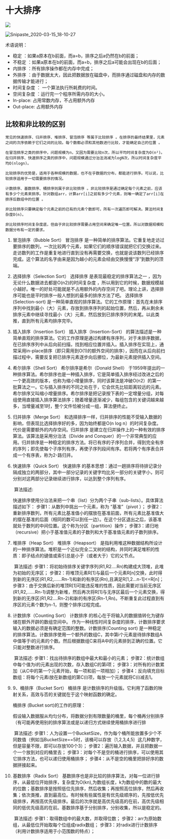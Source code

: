 # 十大排序

![](C:\Users\lic\Desktop\demo\sort\Snipaste_2020-03-15_18-10-09.png)

![Snipaste_2020-03-15_18-10-27](C:\Users\lic\Desktop\demo\sort\Snipaste_2020-03-15_18-10-27.png)

术语说明：

- 稳定 ：如果a原本在b前面，而a=b，排序之后a仍然在b的前面；
- 不稳定 ：如果a原本在b的前面，而a=b，排序之后a可能会出现在b的后面；
- 内排序 ：所有排序操作都在内存中完成；
- 外排序 ：由于数据太大，因此把数据放在磁盘中，而排序通过磁盘和内存的数据传输才能进行；
- 时间复杂度 ： 一个算法执行所耗费的时间。
- 空间复杂度 ：运行完一个程序所需内存的大小。
- In-place: 占用常数内存，不占用额外内存
- Out-place: 占用额外内存



##  比较和非比较的区别

    常见的快速排序、归并排序、堆排序、冒泡排序 等属于比较排序 。在排序的最终结果里，元素之间的次序依赖于它们之间的比较。每个数都必须和其他数进行比较，才能确定自己的位置 。
    
    在冒泡排序之类的排序中，问题规模为n，又因为需要比较n次，所以平均时间复杂度为O(n²)。在归并排序、快速排序之类的排序中，问题规模通过分治法消减为logN次，所以时间复杂度平均O(nlogn)。
    
    比较排序的优势是，适用于各种规模的数据，也不在乎数据的分布，都能进行排序。可以说，比较排序适用于一切需要排序的情况。
    
    计数排序、基数排序、桶排序则属于非比较排序 。非比较排序是通过确定每个元素之前，应该有多少个元素来排序。针对数组arr，计算arr[i]之前有多少个元素，则唯一确定了arr[i]在排序后数组中的位置 。
    
    非比较排序只要确定每个元素之前的已有的元素个数即可，所有一次遍历即可解决。算法时间复杂度O(n)。
    
    非比较排序时间复杂度底，但由于非比较排序需要占用空间来确定唯一位置。所以对数据规模和数据分布有一定的要求。


1. 冒泡排序（Bubble Sort）
       冒泡排序 是一种简单的排序算法。它重复地走访过要排序的数列，一次比较两个元素，如果它们的顺序错误就把它们交换过来。走访数列的工作是重复地进行直到没有再需要交换，也就是说该数列已经排序完成。这个算法的名字由来是因为越小的元素会经由交换慢慢“浮”到数列的顶端。

2. 选择排序（Selection Sort）
       选择排序 是表现最稳定的排序算法之一 ，因为无论什么数据进去都是O(n2)的时间复杂度 ，所以用到它的时候，数据规模越小越好。唯一的好处可能就是不占用额外的内存空间了吧。理论上讲，选择排序可能也是平时排序一般人想到的最多的排序方法了吧。 选择排序(Selection-sort) 是一种简单直观的排序算法。它的工作原理：首先在未排序序列中找到最小（大）元素，存放到排序序列的起始位置，然后，再从剩余未排序元素中继续寻找最小（大）元素，然后放到已排序序列的末尾。以此类推，直到所有元素均排序完毕。

3. 插入排序（Insertion Sort）
       插入排序（Insertion-Sort） 的算法描述是一种简单直观的排序算法。它的工作原理是通过构建有序序列，对于未排序数据，在已排序序列中从后向前扫描，找到相应位置并插入。插入排序在实现上，通常采用in-place排序（即只需用到O(1)的额外空间的排序），因而在从后向前扫描过程中，需要反复把已排序元素逐步向后挪位，为最新元素提供插入空间。

4. 希尔排序（Shell Sort）
       希尔排序是希尔（Donald Shell） 于1959年提出的一种排序算法。希尔排序也是一种插入排序，它是简单插入排序经过改进之后的一个更高效的版本，也称为缩小增量排序，同时该算法是冲破O(n2）的第一批算法之一。它与插入排序的不同之处在于，它会优先比较距离较远的元素。希尔排序又叫缩小增量排序。希尔排序是把记录按下表的一定增量分组，对每组使用直接插入排序算法排序；随着增量逐渐减少，每组包含的关键词越来越多，当增量减至1时，整个文件恰被分成一组，算法便终止。

5. 归并排序（Merge Sort）
       和选择排序一样，归并排序的性能不受输入数据的影响，但表现比选择排序好的多，因为始终都是O(n log n）的时间复杂度。代价是需要额外的内存空间。归并排序 是建立在归并操作上的一种有效的排序算法。该算法是采用分治法（Divide and Conquer）的一个非常典型的应用。归并排序是一种稳定的排序方法。将已有序的子序列合并，得到完全有序的序列；即先使每个子序列有序，再使子序列段间有序。若将两个有序表合并成一个有序表，称为2-路归并。

6. 快速排序（Quick Sort）
       快速排序 的基本思想：通过一趟排序将待排记录分隔成独立的两部分，其中一部分记录的关键字均比另一部分的关键字小，则可分别对这两部分记录继续进行排序，以达到整个序列有序。

   ​	算法描述:

   快速排序使用分治法来把一个串（list）分为两个子串（sub-lists）。具体算法描述如下：
   步骤1：从数列中挑出一个元素，称为 “基准”（pivot ）；
   步骤2：重新排序数列，所有元素比基准值小的摆放在基准前面，所有元素比基准值大的摆在基准的后面（相同的数可以到任一边）。在这个分区退出之后，该基准就处于数列的中间位置。这个称为分区（partition）操作；
   步骤3：递归地（recursive）把小于基准值元素的子数列和大于基准值元素的子数列排序。

7. 堆排序（Heap Sort）
       堆排序（Heapsort） 是指利用堆这种数据结构所设计的一种排序算法。堆积是一个近似完全二叉树的结构，并同时满足堆积的性质：即子结点的键值或索引总是小于（或者大于）它的父节点。

   ​	算法描述:
   步骤1：将初始待排序关键字序列(R1,R2….Rn)构建成大顶堆，此堆为初始的无序区；
   步骤2：将堆顶元素R[1]与最后一个元素R[n]交换，此时得到新的无序区(R1,R2,……Rn-1)和新的有序区(Rn),且满足R[1,2…n-1]<=R[n]；
   步骤3：由于交换后新的堆顶R[1]可能违反堆的性质，因此需要对当前无序区(R1,R2,……Rn-1)调整为新堆，然后再次将R[1]与无序区最后一个元素交换，得到新的无序区(R1,R2….Rn-2)和新的有序区(Rn-1,Rn)。不断重复此过程直到有序区的元素个数为n-1，则整个排序过程完成。

8. 计数排序（Counting Sort）
       计数排序 的核心在于将输入的数据值转化为键存储在额外开辟的数组空间中。 作为一种线性时间复杂度的排序，计数排序要求输入的数据必须是有确定范围的整数。计数排序(Counting sort) 是一种稳定的排序算法。计数排序使用一个额外的数组C，其中第i个元素是待排序数组A中值等于i的元素的个数。然后根据数组C来将A中的元素排到正确的位置。它只能对整数进行排序。

   ​     算法描述:
   步骤1：找出待排序的数组中最大和最小的元素；
   步骤2：统计数组中每个值为i的元素出现的次数，存入数组C的第i项；
   步骤3：对所有的计数累加（从C中的第一个元素开始，每一项和前一项相加）；
   步骤4：反向填充目标数组：将每个元素i放在新数组的第C(i)项，每放一个元素就将C(i)减去1。

9. 9、桶排序（Bucket Sort）
       桶排序 是计数排序的升级版。它利用了函数的映射关系，高效与否的关键就在于这个映射函数的确定。

   桶排序 (Bucket sort)的工作的原理：

   ​	假设输入数据服从均匀分布，将数据分到有限数量的桶里，每个桶再分别排序（有可能再使用别的排序算法或是以递归方式继续使用桶排序进行排

   ​    算法描述:
   步骤1：人为设置一个BucketSize，作为每个桶所能放置多少个不同数值（例如当BucketSize==5时，该桶可以存放｛1,2,3,4,5｝这几种数字，但是容量不限，即可以存放100个3）；
   步骤2：遍历输入数据，并且把数据一个一个放到对应的桶里去；
   步骤3：对每个不是空的桶进行排序，可以使用其它排序方法，也可以递归使用桶排序；
   步骤4：从不是空的桶里把排好序的数据拼接起来。 

10. 基数排序（Radix Sort）
        基数排序也是非比较的排序算法，对每一位进行排序，从最低位开始排序，复杂度为O(kn),为数组长度，k为数组中的数的最大的位数；基数排序是按照低位先排序，然后收集；再按照高位排序，然后再收集；依次类推，直到最高位。有时候有些属性是有优先级顺序的，先按低优先级排序，再按高优先级排序。最后的次序就是高优先级高的在前，高优先级相同的低优先级高的在前。基数排序基于分别排序，分别收集，所以是稳定的。

    ​	 算法描述:
    步骤1：取得数组中的最大数，并取得位数；
    步骤2：arr为原始数组，从最低位开始取每个位组成radix数组；
    步骤3：对radix进行计数排序（利用计数排序适用于小范围数的特点）；
